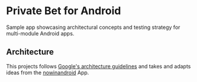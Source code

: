# Private Bet for Android

Sample app showcasing architectural concepts and testing strategy for multi-module Android apps.

## Architecture

This projects follows [Google's architecture guidelines](https://developer.android.com/topic/architecture) 
and takes and adapts ideas from the [nowinandroid](https://github.com/android/nowinandroid) App.
